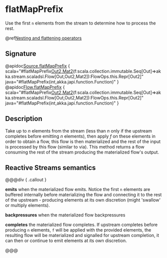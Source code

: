 # flatMapPrefix

Use the first `n` elements from the stream to determine how to process the rest.

@ref[Nesting and flattening operators](../index.md#nesting-and-flattening-operators)

## Signature

@apidoc[Source.flatMapPrefix](Source) { scala="#flatMapPrefix[Out2,Mat2](n:Int)(f:scala.collection.immutable.Seq[Out]=&gt;akka.stream.scaladsl.Flow[Out,Out2,Mat2]):FlowOps.this.Repr[Out2]" java="#flatMapPrefix(int,akka.japi.function.Function)" }
@apidoc[Flow.flatMapPrefix](Flow) { scala="#flatMapPrefix[Out2,Mat2](n:Int)(f:scala.collection.immutable.Seq[Out]=&gt;akka.stream.scaladsl.Flow[Out,Out2,Mat2]):FlowOps.this.Repr[Out2]" java="#flatMapPrefix(int,akka.japi.function.Function)" }


## Description

Take up to *n* elements from the stream (less than *n* only if the upstream completes before emitting *n* elements),
then apply *f* on these elements in order to obtain a flow, this flow is then materialized and the rest of the input is processed by this flow (similar to via).
This method returns a flow consuming the rest of the stream producing the materialized flow's output.

## Reactive Streams semantics

@@@div { .callout }

**emits** when the materialized flow emits.
    Notice the first `n` elements are buffered internally before materializing the flow and connecting it to the rest of the upstream - producing elements at its own discretion (might 'swallow' or multiply elements).

**backpressures** when the materialized flow backpressures

**completes**  the materialized flow completes.
    If upstream completes before producing `n` elements, `f` will be applied with the provided elements,
    the resulting flow will be materialized and signalled for upstream completion, it can then or continue to emit elements at its own discretion.


@@@


